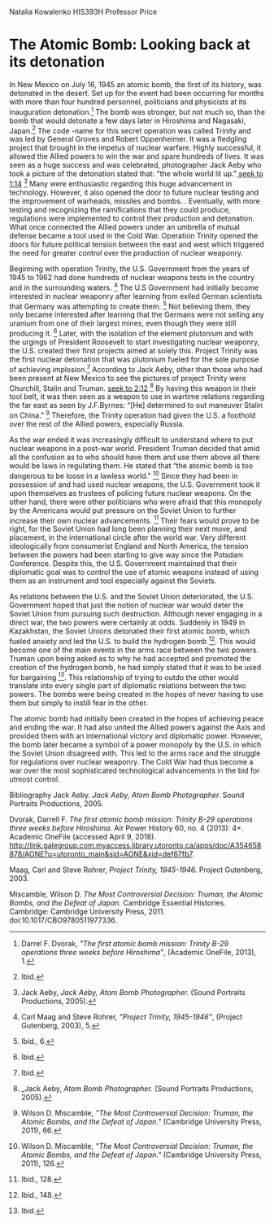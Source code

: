 

<div class="sidepanel">
              <!-- This is the div where all the popcorn action will hapen -->
              <div id="popcorn-container">
              </div>
            </div>




Natalia Kowalenko
HIS393H
Professor Price

<h1> The Atomic Bomb: Looking back at its detonation </h1>


In New Mexico on July 16, 1945 an atomic bomb, the first of its history, was detonated in the desert. Set up for the event had been occurring for months with more than four hundred personnel, politicians and physicists at its inauguration detonation.[^first] The bomb was stronger, but not much so, than the bomb that would detonate a few days later in Hiroshima and Nagasaki, Japan.[^second] The code -name for this secret operation was called Trinity and was led by General Groves and Robert Oppenheimer. It was a fledgling project that brought in the impetus of nuclear warfare. Highly successful, it allowed the Allied powers to win the war and spare hundreds of lives. It was seen as a huge success and was celebrated, photographer Jack Aeby who took a picture of the detonation stated that: "the whole world lit up."<a href="https://storycorps.org/listen/jack-aeby-atom-bomb-photographer/" onclick="javascript:seek(110)"> seek to 1:14</a> [^third] Many were enthusiastic regarding this huge advancement in technology. However, it also opened the door to future nuclear testing and the improvement of warheads, missiles and bombs. . Eventually, with more testing and recognizing the ramifications that they could produce, regulations were implemented to control their production and detonation. What once connected the Allied powers under an umbrella of mutual defense became a tool used in the Cold War. Operation Trinity opened the doors for future political tension between the east and west which triggered the need for greater control over the production of nuclear weaponry.




[^first]: Darrel F. Dvorak, _"The first atomic bomb mission: Trinity B-29 operations three weeks before Hiroshima"_, (Academic OneFile, 2013), 1.
[^second]: Ibid.
[^third]: Jack Aeby, _Jack Aeby, Atom Bomb Photographer._ (Sound Portraits Productions, 2005).




Beginning with operation Trinity, the U.S. Government from the years of 1945 to 1962 had done hundreds of nuclear weapons tests in the country and in the surrounding waters. [^fourth] The U.S Government had initially become interested in nuclear weaponry after learning from exiled German scientists that Germany was attempting to create them. [^fifth]  Not believing them, they only became interested after learning that the Germans were not selling any uranium from one of their largest mines, even though they were still producing it. [^sixth]  Later, with the isolation of the element plutonium and with the urgings of President Roosevelt to start investigating nuclear weaponry, the U.S. created their first projects aimed at solely this. Project Trinity was the first nuclear detonation that was plutonium fueled for the sole purpose of achieving implosion.[^seventh]  According to Jack Aeby, other than those who had been present at New Mexico to see the pictures of project Trinity were Churchill, Stalin and Truman. <a href="https://storycorps.org/listen/jack-aeby-atom-bomb-photographer/" onclick="javascript:seek(208)"> seek to 2:12</a> [^eighth] By having this weapon in their tool belt, it was then seen as a weapon to use in wartime relations regarding the far east as seen by J.F.Byrnes: “[He] determined to out maneuver Stalin on China.” [^ninth] Therefore, the Trinity operation had given the U.S. a foothold over the rest of the Allied powers, especially Russia.




[^fourth]: Carl Maag and Steve Rohrer, _"Project Trinity, 1945-1946"_, (Project Gutenberg, 2003), 5.
[^fifth]: Ibid., 6.
[^sixth]: Ibid.
[^seventh]: Ibid.
[^eighth]: _Jack Aeby, _Atom Bomb Photographer._ (Sound Portraits Productions, 2005).
[^ninth]: Wilson D. Miscamble, _"The Most Controversial Decision: Truman, the Atomic Bombs, and the Defeat of Japan."_ (Cambridge University Press, 2011), 66.




As the war ended it was increasingly difficult to understand where to put nuclear weapons in a post-war world. President Truman decided that amid all the confusion as to who should have them and use them above all there would be laws in regulating them. He stated that “the atomic bomb is too dangerous to be loose in a lawless world." [^tenth]  Since they had been in possession of and had used nuclear weapons, the U.S. Government took it upon themselves as trustees of policing future nuclear weapons. On the other hand, there were other politicians who were afraid that this monopoly by the Americans would put pressure on the Soviet Union to further increase their own nuclear advancements. [^eleventh]  Their fears would prove to be right, for the Soviet Union had long been planning their next move, and placement, in the international circle after the world war. Very different ideologically from consumerist England and North America, the tension between the powers had been starting to give way since the Potsdam Conference. Despite this, the U.S. Government maintained that their diplomatic goal was to control the use of atomic weapons instead of using them as an instrument and tool especially against the Soviets.




[^tenth]: Wilson D. Miscamble, _"The Most Controversial Decision: Truman, the Atomic Bombs, and the Defeat of Japan."_ (Cambridge University Press, 2011), 126.
[^eleventh]: Ibid., 128.




As relations between the U.S. and the Soviet Union deteriorated, the U.S. Government hoped that just the notion of nuclear war would deter the Soviet Union from pursuing such destruction. Although never engaging in a direct war, the two powers were certainly at odds. Suddenly in 1949 in Kazakhstan, the Soviet Unions detonated their first atomic bomb, which fueled anxiety and led the U.S. to build the hydrogen bomb [^twelfth].  This would become one of the main events in the arms race between the two powers. Truman upon being asked as to why he had accepted and promoted the creation of the hydrogen bomb, he had simply stated that it was to be used for bargaining [^thirteenth].  This relationship of trying to outdo the other would translate into every single part of diplomatic relations between the two powers. The bombs were being created in the hopes of never having to use them but simply to instill fear in the other.




[^twelfth]: Ibid., 148.
[^thirteenth]: Ibid.




 The atomic bomb had initially been created in the hopes of achieving peace and ending the war. It had also united the Allied powers against the Axis and provided them with an international victory and diplomatic power. However, the bomb later became a symbol of a power monopoly by the U.S. in which the Soviet Union disagreed with. This led to the arms race and the struggle for regulations over nuclear weaponry. The Cold War had thus become a war over the most sophisticated technological advancements in the bid for utmost control.


Bibliography
Jack Aeby. _Jack Aeby, Atom Bomb Photographer._ Sound Portraits Productions, 2005.


Dvorak, Darrell F. _The first atomic bomb mission: Trinity B-29 operations three weeks before Hiroshima._ Air Power History 60, no. 4 (2013): 4+. Academic OneFile (accessed April 9, 2018). http://link.galegroup.com.myaccess.library.utoronto.ca/apps/doc/A354658878/AONE?u=utoronto_main&sid=AONE&xid=def67fb7.


Maag, Carl and Steve Rohrer, _Project Trinity, 1945-1946._ Project Gutenberg, 2003.


Miscamble, Wilson D. _The Most Controversial Decision: Truman, the Atomic Bombs, and the Defeat of Japan._ Cambridge Essential Histories. Cambridge: Cambridge University Press, 2011. doi:10.1017/CBO9780511977336.
